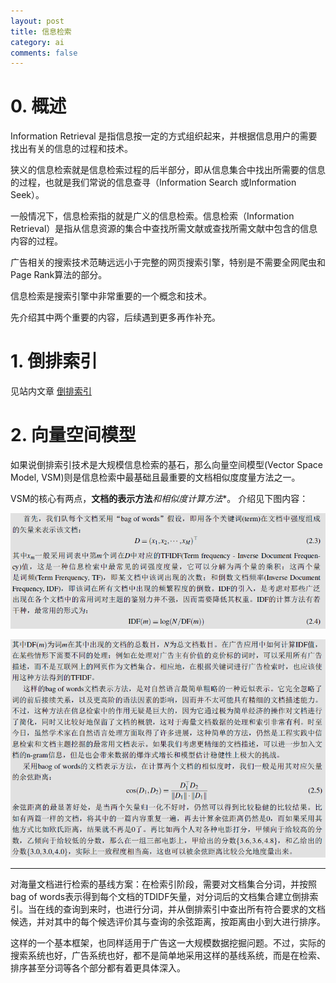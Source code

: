 ```yaml
---
layout: post
title: 信息检索
category: ai
comments: false
---
```

# 0. 概述

Information Retrieval
是指信息按一定的方式组织起来，并根据信息用户的需要找出有关的信息的过程和技术。

狭义的信息检索就是信息检索过程的后半部分，即从信息集合中找出所需要的信息的过程，也就是我们常说的信息查寻（Information Search 或Information Seek）。

一般情况下，信息检索指的就是广义的信息检索。信息检索（Information Retrieval）是指从信息资源的集合中查找所需文献或查找所需文献中包含的信息内容的过程。

广告相关的搜索技术范畴远远小于完整的网页搜索引擎，特别是不需要全网爬虫和Page Rank算法的部分。

信息检索是搜索引擎中非常重要的一个概念和技术。

先介绍其中两个重要的内容，后续遇到更多再作补充。

# 1. 倒排索引 

见站内文章 [倒排索引](/nlp/2017/03/24/nlp-reverseindex.html)

# 2. 向量空间模型
如果说倒排索引技术是大规模信息检索的基石，那么向量空间模型(Vector Space Model, VSM)则是信息检索中最基础且最重要的文档相似度度量方法之一。

VSM的核心有两点，**文档的表示方法***和**相似度计算方法**。 介绍见下图内容：

![vsm1](/images/201703/vsm1.png)

![vsm2](/images/201703/vsm2.png)

-----
对海量文档进行检索的基线方案：在检索引阶段，需要对文档集合分词，并按照bag of words表示得到每个文档的TDIDF矢量，对分词后的文档集合建立倒排索引。当在线的查询到来时，也进行分词，并从倒排索引中查出所有符合要求的文档候选，并对其中的每个候选评价其与查询的余弦距离，按距离由小到大进行排序。

这样的一个基本框架，也同样适用于广告这一大规模数据挖掘问题。不过，实际的搜索系统也好，广告系统也好，都不是简单地采用这样的基线系统，而是在检索、排序甚至分词等各个部分都有着更具体深入。